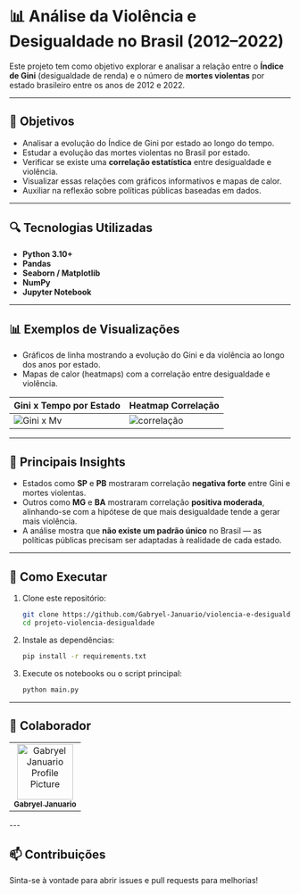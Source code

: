 # 📊 Análise da Violência e Desigualdade no Brasil (2012–2022)

Este projeto tem como objetivo explorar e analisar a relação entre o **Índice de Gini** (desigualdade de renda) e o número de **mortes violentas** por estado brasileiro entre os anos de 2012 e 2022.

---

## 📌 Objetivos

- Analisar a evolução do Índice de Gini por estado ao longo do tempo.
- Estudar a evolução das mortes violentas no Brasil por estado.
- Verificar se existe uma **correlação estatística** entre desigualdade e violência.
- Visualizar essas relações com gráficos informativos e mapas de calor.
- Auxiliar na reflexão sobre políticas públicas baseadas em dados.

---

## 🔍 Tecnologias Utilizadas

- **Python 3.10+**
- **Pandas**
- **Seaborn / Matplotlib**
- **NumPy**
- **Jupyter Notebook**

---

## 📊 Exemplos de Visualizações

- Gráficos de linha mostrando a evolução do Gini e da violência ao longo dos anos por estado.
- Mapas de calor (heatmaps) com a correlação entre desigualdade e violência.


| Gini x Tempo por Estado | Heatmap Correlação |
|-------------------------|--------------------|
| ![Gini x Mv](https://github.com/user-attachments/assets/1a63bfb1-b7a2-42f8-b89c-34bd58833679) | ![correlação](https://github.com/user-attachments/assets/a4a1682e-5d42-40dc-a921-274654fdee41) |

---

## 🧠 Principais Insights

- Estados como **SP** e **PB** mostraram correlação **negativa forte** entre Gini e mortes violentas.
- Outros como **MG** e **BA** mostraram correlação **positiva moderada**, alinhando-se com a hipótese de que mais desigualdade tende a gerar mais violência.
- A análise mostra que **não existe um padrão único** no Brasil — as políticas públicas precisam ser adaptadas à realidade de cada estado.

---

## 🚀 Como Executar

1. Clone este repositório:

   ```bash
   git clone https://github.com/Gabryel-Januario/violencia-e-desigualdade-brasil
   cd projeto-violencia-desigualdade
   ```

2. Instale as dependências:
   ```bash
   pip install -r requirements.txt
   ```

3. Execute os notebooks ou o script principal:
   ```bash
   python main.py
    ```

---

<h2 id="colab">🤝 Colaborador</h2>

<table>
  <tr>
    <td align="center">
      <a href="#">
        <img src="https://avatars.githubusercontent.com/u/161720296?s=96&v=4" width="100px;" alt="Gabryel Januario Profile Picture"/><br>
        <sub>
          <b>Gabryel Januario</b>
        </sub>
      </a>
    </td>
  </tr>
</table>
---

<h2 id="contribute">📫 Contribuições</h2>

Sinta-se à vontade para abrir issues e pull requests para melhorias!
